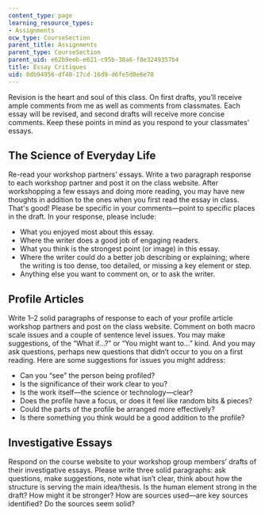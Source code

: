 ```yaml
---
content_type: page
learning_resource_types:
- Assignments
ocw_type: CourseSection
parent_title: Assignments
parent_type: CourseSection
parent_uid: e62b9eeb-e621-c95b-38a6-f8e3249357b4
title: Essay Critiques
uid: 0db94956-df48-17cd-16d9-d6fe5d0e6e78
---
```


Revision is the heart and soul of this class. On first drafts, you’ll receive ample comments from me as well as comments from classmates. Each essay will be revised, and second drafts will receive more concise comments. Keep these points in mind as you respond to your classmates' essays.

The Science of Everyday Life
----------------------------

Re-read your workshop partners’ essays. Write a two paragraph response to each workshop partner and post it on the class website. After workshopping a few essays and doing more reading, you may have new thoughts in addition to the ones when you first read the essay in class. That's good! Please be specific in your comments—point to specific places in the draft. In your response, please include:

*   What you enjoyed most about this essay.
*   Where the writer does a good job of engaging readers.
*   What you think is the strongest point (or image) in this essay.
*   Where the writer could do a better job describing or explaining; where the writing is too dense, too detailed, or missing a key element or step.
*   Anything else you want to comment on, or to ask the writer.

Profile Articles
----------------

Write 1–2 solid paragraphs of response to each of your profile article workshop partners and post on the class website. Comment on both macro scale issues and a couple of sentence level issues. You may make suggestions, of the “What if…?” or “You might want to…” kind. And you may ask questions, perhaps new questions that didn’t occur to you on a first reading. Here are some suggestions for issues you might address:

*   Can you “see” the person being profiled?
*   Is the significance of their work clear to you?
*   Is the work itself—the science or technology—clear?
*   Does the profile have a focus, or does it feel like random bits & pieces?
*   Could the parts of the profile be arranged more effectively?
*   Is there something you think would be a good addition to the profile?

Investigative Essays
--------------------

Respond on the course website to your workshop group members’ drafts of their investigative essays. Please write three solid paragraphs: ask questions, make suggestions, note what isn’t clear, think about how the structure is serving the main idea/thesis. Is the human element strong in the draft? How might it be stronger? How are sources used—are key sources identified? Do the sources seem solid?